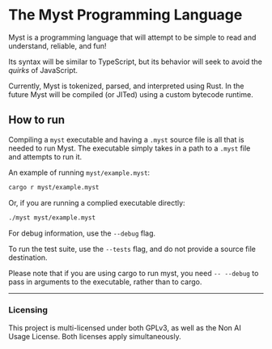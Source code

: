 # The Myst Programming Language

Myst is a programming language that will attempt to be simple to read and understand, reliable, and fun!

Its syntax will be similar to TypeScript, but its behavior will seek to avoid the *quirks* of JavaScript.

Currently, Myst is tokenized, parsed, and interpreted using Rust. In the future Myst will be compiled (or JITed) using a custom bytecode runtime.

## How to run

Compiling a `myst` executable and having a `.myst` source file is all that is needed to run Myst. The executable simply takes in a path to a `.myst` file and attempts to run it.

An example of running `myst/example.myst`:
```bash
cargo r myst/example.myst
```

Or, if you are running a complied executable directly:
```bash
./myst myst/example.myst
```

For debug information, use the `--debug` flag.

To run the test suite, use the `--tests` flag, and do not provide a source file destination.

Please note that if you are using cargo to run myst, you need `-- --debug` to pass in arguments to the executable, rather than to cargo.

---

### Licensing
This project is multi-licensed under both GPLv3, as well as the Non AI Usage License. Both licenses apply simultaneously.
